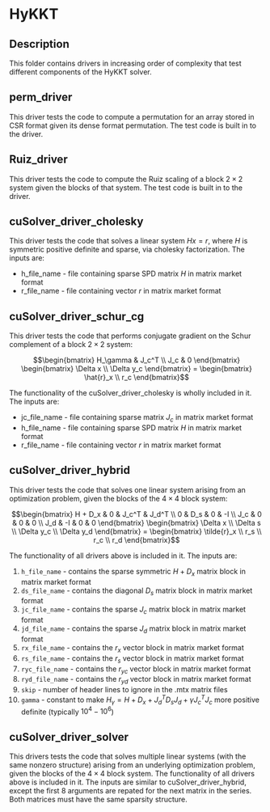 # HyKKT

## Description
This folder contains drivers in increasing order of complexity that test different components of the HyKKT solver.

## perm\_driver
This driver tests the code to compute a permutation for an array stored in CSR format given its dense format permutation.
The test code is built in to the driver.

## Ruiz\_driver
This driver tests the code to compute the Ruiz scaling of a block $`2\times 2`$ system given the blocks of that system.
The test code is built in to the driver.

## cuSolver\_driver\_cholesky
This driver tests the code that solves a linear system $`Hx=r`$, where $`H`$ is symmetric positive definite and sparse, via cholesky factorization.
The inputs are:

* h_file_name - file containing sparse SPD matrix $`H`$ in matrix market format
* r_file_name - file containing vector $`r`$ in matrix market format


## cuSolver\_driver\_schur\_cg
This driver tests the code that performs conjugate gradient on the Schur complement of a block $`2\times 2`$ system:

```math
\begin{bmatrix}
    H_\gamma  & J_c^T \\
    J_c       & 0
\end{bmatrix}
\begin{bmatrix}
  \Delta x \\ \Delta y_c
\end{bmatrix} =
\begin{bmatrix}
  \hat{r}_x \\ r_c
\end{bmatrix}
```

The functionality of the cuSolver\_driver\_cholesky is wholly included in it.
The inputs are:

* jc_file_name - file containing sparse matrix $`J_c`$ in matrix market format
* h_file_name - file containing sparse SPD matrix $`H`$ in matrix market format
* r_file_name - file containing vector $`r`$ in matrix market format


## cuSolver\_driver\_hybrid
This driver tests the code that solves one linear system arising from an optimization problem,
given the blocks of the $`4\times 4`$ block system:

```math
\begin{bmatrix}
    H + D_x     & 0         & J_c^T     & J_d^T \\
      0         & D_s       & 0           & -I  \\
     J_c        & 0         & 0           & 0   \\
     J_d        & -I        & 0           & 0
\end{bmatrix}
\begin{bmatrix}
  \Delta x \\ \Delta s \\ \Delta y_c \\ \Delta y_d
\end{bmatrix} =
\begin{bmatrix}
  \tilde{r}_x \\ r_s \\ r_c \\ r_d
\end{bmatrix}
```

The functionality of all drivers above is included in it.
The inputs are:

1. `h_file_name` - contains the sparse symmetric $`H+D_x`$ matrix block in matrix market format
2. `ds_file_name` - contains the diagonal $`D_s`$ matrix block in matrix market format
3. `jc_file_name` - contains the sparse $`J_c`$ matrix block in matrix market format
4. `jd_file_name` - contains the sparse $`J_d`$ matrix block in matrix market format
5. `rx_file_name` - contains the $`r_{x}`$ vector block in matrix market format
6. `rs_file_name` - contains the $`r_{s}`$ vector block in matrix market format
7. `ryc_file_name` - contains the $`r_{yc}`$ vector block in matrix market format
8. `ryd_file_name` - contains the $`r_{yd}`$ vector block in matrix market format
9. `skip` - number of header lines to ignore in the .mtx matrix files
10. `gamma` - constant to make $`H_\gamma= H + D_x + J_d^T D_s J_d + \gamma J_c^T J_c`$ more positive definite (typically $`10^4-10^6`$)

## cuSolver\_driver\_solver
This drivers tests the code that solves multiple linear systems (with the same nonzero structure) 
arising from an underlying optimization problem,
given the blocks of the $`4 \times 4`$ block system. The functionality of all drivers above is included in it.
The inputs are similar to cuSolver\_driver\_hybrid, except the first 8 arguments are repated for the next matrix in the series. Both matrices must have the same sparsity structure.
